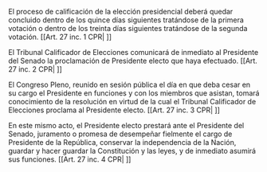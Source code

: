 El proceso de calificación de la elección presidencial deberá quedar concluido dentro de los quince días siguientes tratándose de la primera votación o dentro de los treinta días siguientes tratándose de la segunda votación. [[Art. 27 inc. 1 CPR| ]]

El Tribunal Calificador de Elecciones comunicará de inmediato al Presidente del Senado la proclamación de Presidente electo que haya efectuado. [[Art. 27 inc. 2 CPR| ]]

El Congreso Pleno, reunido en sesión pública el día en que deba cesar en su cargo el Presidente en funciones y con los miembros que asistan, tomará conocimiento de la resolución en virtud de la cual el Tribunal Calificador de Elecciones proclama al Presidente electo. [[Art. 27 inc. 3 CPR| ]]

En este mismo acto, el Presidente electo prestará ante el Presidente del Senado, juramento o promesa de desempeñar fielmente el cargo de Presidente de la República, conservar la independencia de la Nación, guardar y hacer guardar la Constitución y las leyes, y de inmediato asumirá sus funciones. [[Art. 27 inc. 4 CPR| ]]